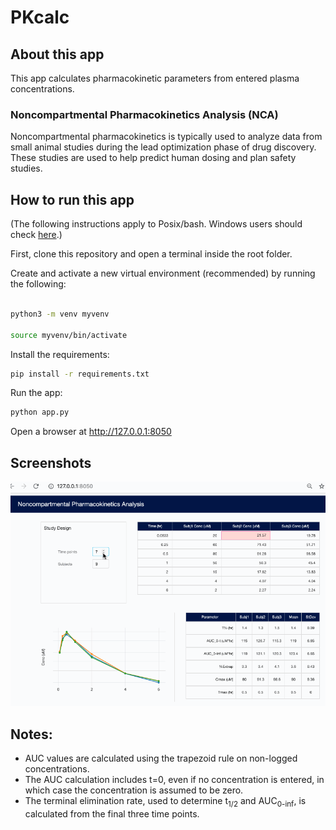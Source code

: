 # PKcalc

## About this app

This app calculates pharmacokinetic parameters from entered plasma
concentrations.

### Noncompartmental Pharmacokinetics Analysis (NCA)

Noncompartmental pharmacokinetics is typically used to analyze data from
small animal studies during the lead optimization phase of drug discovery.
These studies are used to help predict human dosing and plan safety studies.

## How to run this app

(The following instructions apply to Posix/bash. Windows users should check
[here](https://docs.python.org/3/library/venv.html).)

First, clone this repository and open a terminal inside the root folder.

Create and activate a new virtual environment (recommended) by running
the following:

```bash

python3 -m venv myvenv

source myvenv/bin/activate

```

Install the requirements:

```bash
pip install -r requirements.txt
```
Run the app:

```bash
python app.py
```
Open a browser at http://127.0.0.1:8050

## Screenshots

![demo.gif](demo.gif)

## Notes:
* AUC values are calculated using the trapezoid rule on non-logged
concentrations.
* The AUC calculation includes t=0, even if no concentration is entered, in which
case the concentration is assumed to be zero.
* The terminal elimination rate, used to determine t<sub>1/2</sub> and
AUC<sub>0-inf</sub>, is calculated from the final three time points.    

